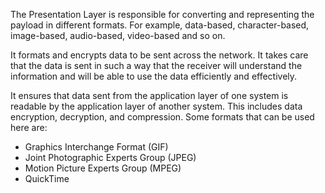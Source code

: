 The Presentation Layer is responsible for converting and representing the payload in different formats. For example, data-based, character-based, image-based, audio-based, video-based and so on.

It formats and encrypts data to be sent across the network. It takes care that the data is sent in such a way that the receiver will understand the information and will be able to use the data efficiently and effectively.

It ensures that data sent from the application layer of one system is readable by the application layer of another system. This includes data encryption, decryption, and compression. Some formats that can be used here are:

- Graphics Interchange Format (GIF)
- Joint Photographic Experts Group (JPEG)
- Motion Picture Experts Group (MPEG)
- QuickTime


